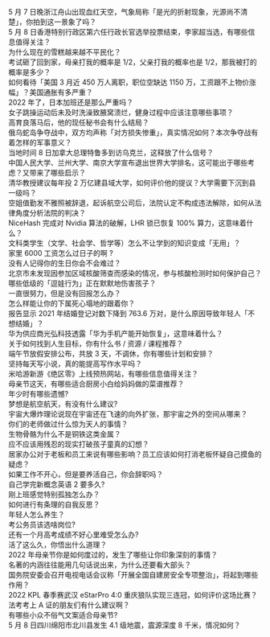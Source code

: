 5 月 7 日晚浙江舟山出现血红天空，气象局称「是光的折射现象，光源尚不清楚」，你拍到这一景象了吗？  
5 月 8 日香港特别行政区第六任行政长官选举投票结束，李家超当选，有哪些信息值得关注？  
为什么现在的雪糕越来越不平民化？  
考试砸了回到家，母亲打我的概率是 1/2，父亲打我的概率也是 1/2，那我被打的概率是多少？  
如何看待「美国 3 月近 450 万人离职，职位空缺达 1150 万，工资跟不上物价涨幅」？美国通胀有多严重？  
2022 年了，日本加班还是那么严重吗？  
女子跳操运动后未及时洗澡致腋窝溃烂，健身过程中应该注意哪些事项？  
高育良落马后，他的现任秘书会有什么结局？  
俄乌蛇岛争夺战中，双方均声称「对方损失惨重」，真实情况如何？本次争夺战有着怎样的军事意义？  
当地时间 8 日加拿大总理特鲁多到访乌克兰，这释放了什么信号？  
中国人民大学、兰州大学、南京大学宣布退出世界大学排名，这可能出于哪些考虑？又带来了哪些启示？  
清华教授建议每年投 2 万亿建县域大学，如何评价他的提议？大学需要下沉到县一级吗？  
空姐值勤发不雅照被辞退，起诉航空公司后，法院认定不构成违法解除，如何从法律角度分析法院的判决？  
NiceHash 完成对 Nvidia 算法的破解，LHR 锁已恢复 100% 算力，这意味着什么？  
文科类学生（文学、社会学、哲学等）怎么不让学到的知识变成「无用」？  
家里 6000 工资怎么过日子的啊 ?  
没有人记得你的生日你会不会难过？  
北京市未发现因参加区域核酸筛查而感染的情况，参与核酸检测时如何保护自己？  
哪些低级的「逗娃行为」正在默默地伤害孩子？  
一直很努力，但是没有回报怎么办？  
怎么样能让你的下属死心塌地的跟着你？  
报告显示 2021 年结婚登记对数下降到 763.6 万对，是什么原因导致年轻人「不想结婚」？  
华为供应商光弘科技透露「华为手机产能开始恢复」，这意味着什么？  
关于如何找到人生目标，你有什么书 / 资源 / 课程推荐？  
端午节放假安排公布，共放 3 天，不调休，你有哪些计划和安排？  
坚持每天写小说，真的能提高写作水平吗？  
米哈游新游《绝区零》上线预热网站，有哪些信息值得关注？  
母亲节这天，有哪些适合厨房小白给妈妈做的菜谱推荐？  
年少时有哪些遗憾?  
梦想是航空航天，有没有什么建议?  
宇宙大爆炸理论说现在宇宙还在飞速的向外扩张，那宇宙之外的空间从哪来？  
你们的老师做过什么惊为天人的事情？  
生物骨骼为什么不是铜铁这类金属？  
应不应该用残忍的现实打破孩子童真的幻想？  
居家办公对于老板和员工来说有哪些影响？员工应该如何打消老板怀疑自己摸鱼的疑虑？  
如果工作不开心，但是要养活自己，你会辞职吗？  
自己学完新概念英语 2 要多久?  
刚上班感觉特别孤独怎么办？  
如何进行有条理的自我反思？  
年轻人怎么养生？  
考公务员该选啥岗位?  
还有一个月高考成绩不好心里难受怎么办?  
活了这么久，你悟出什么道理？  
2022 年母亲节你是如何度过的，发生了哪些让你印象深刻的事情？  
名著的内涵往往能用几句话说出来，为什么还要看大部头？  
国务院安委会召开电视电话会议称「开展全国自建房安全专项整治」，将起到哪些作用？  
2022 KPL 春季赛武汉 eStarPro 4:0 重庆狼队实现三连冠，如何评价这场比赛？  
法考考上 A 证的朋友们有什么建议啊？  
有哪些小众不俗气文案适合母亲节?  
5 月 8 日四川绵阳市北川县发生 4.1 级地震，震源深度 8 千米，情况如何？  
